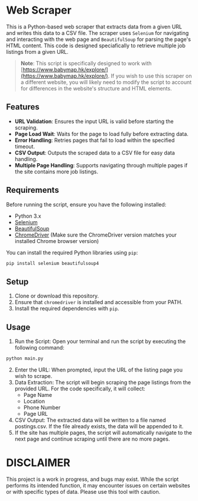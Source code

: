# Web Scraper

This is a Python-based web scraper that extracts data from a given URL and writes this data to a CSV file. The scraper uses `Selenium` for navigating and interacting with the web page and `BeautifulSoup` for parsing the page's HTML content. This code is designed speciafically to retrieve multiple job listings from a given URL.

> **Note**: This script is specifically designed to work with [https://www.babymap.hk/explore/](https://www.babymap.hk/explore/). If you wish to use this scraper on a different website, you will likely need to modify the script to account for differences in the website's structure and HTML elements.

## Features

- **URL Validation**: Ensures the input URL is valid before starting the scraping.
- **Page Load Wait**: Waits for the page to load fully before extracting data.
- **Error Handling**: Retries pages that fail to load within the specified timeout.
- **CSV Output**: Outputs the scraped data to a CSV file for easy data handling.
- **Multiple Page Handling**: Supports navigating through multiple pages if the site contains more job listings.

## Requirements

Before running the script, ensure you have the following installed:

- Python 3.x
- [Selenium](https://pypi.org/project/selenium/)
- [BeautifulSoup](https://pypi.org/project/beautifulsoup4/)
- [ChromeDriver](https://developer.chrome.com/docs/chromedriver) (Make sure the ChromeDriver version matches your installed Chrome browser version)

You can install the required Python libraries using `pip`:

```bash
pip install selenium beautifulsoup4
```

## Setup
1. Clone or download this repository.
2. Ensure that `chromedriver` is installed and accessible from your PATH.
3. Install the required dependencies with `pip`.

## Usage

1. Run the Script:
Open your terminal and run the script by executing the following command:
```bash
python main.py
```
2. Enter the URL: When prompted, input the URL of the listing page you wish to scrape.
3. Data Extraction: The script will begin scraping the page listings from the provided URL. For the code specifically, it will collect:
    - Page Name
    - Location
    - Phone Number
    - Page URL
4. CSV Output: The extracted data will be written to a file named postings.csv. If the file already exists, the data will be appended to it.
5. If the site has multiple pages, the script will automatically navigate to the next page and continue scraping until there are no more pages.

# DISCLAIMER

This project is a work in progress, and bugs may exist. While the script performs its intended function, it may encounter issues on certain websites or with specific types of data. Please use this tool with caution.